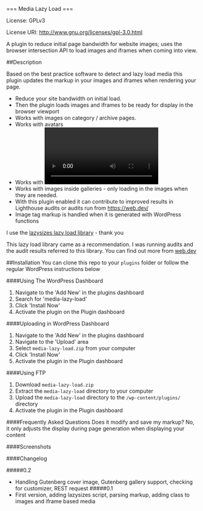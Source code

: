 === Media Lazy Load ===

License: GPLv3

License URI: http://www.gnu.org/licenses/gpl-3.0.html

A plugin to reduce initial page bandwidth for website images; uses the browser intersection API to load images and iframes when coming into view.

##Description

Based on the best practice software to detect and lazy load media this plugin updates the markup in your images and iframes when rendering your page.

* Reduce your site bandwidth on initial load.
* Then the plugin loads images and iframes to be ready for display in the browser viewport
* Works with images on category / archive pages.
* Works with avatars
* Works with <video> tag
* Works with images inside galleries - only loading in the images when they are needed.
* With this plugin enabled it can contribute to improved results in Lighthouse audits or audits run from https://web.dev/
* Image tag markup is handled when it is generated with WordPress functions

I use the [lazysizes lazy load library](https://github.com/aFarkas/lazysizes) - thank you

This lazy load library came as a recommendation. I was running audits and the audit results referred to this library. You can find out more from [web.dev](https://web.dev/fast/use-lazysizes-to-lazyload-images)

##Installation
You can clone this repo to your ```plugins``` folder or follow the regular WordPress instructions below

####Using The WordPress Dashboard

1. Navigate to the 'Add New' in the plugins dashboard
2. Search for 'media-lazy-load'
3. Click 'Install Now'
4. Activate the plugin on the Plugin dashboard

####Uploading in WordPress Dashboard

1. Navigate to the 'Add New' in the plugins dashboard
2. Navigate to the 'Upload' area
3. Select `media-lazy-load.zip` from your computer
4. Click 'Install Now'
5. Activate the plugin in the Plugin dashboard

####Using FTP

1. Download `media-lazy-load.zip`
2. Extract the `media-lazy-load` directory to your computer
3. Upload the `media-lazy-load` directory to the `/wp-content/plugins/` directory
4. Activate the plugin in the Plugin dashboard


####Frequently Asked Questions
Does it modify and save my markup?
No, it only adjusts the display during page generation when displaying your content

####Screenshots

####Changelog

#####0.2
* Handling Gutenberg cover image, Gutenberg gallery support, checking for customizer, REST request
#####0.1
* First version, adding lazysizes script, parsing markup, adding class to images and iframe based media

